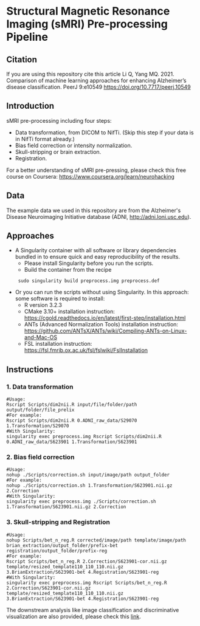 # Structural Magnetic Resonance Imaging (sMRI) Pre-processing Pipeline

## Citation
If you are using this repository cite this article
Li Q, Yang MQ. 2021. Comparison of machine learning approaches for enhancing Alzheimer’s disease classification. PeerJ 9:e10549 https://doi.org/10.7717/peerj.10549

## Introduction
sMRI pre-processing including four steps:
- Data transformation, from DICOM to NifTi. (Skip this step if your data is in NifTi format already.)
- Bias field correction or intensity normalization.
- Skull-stripping or brain extraction.
- Registration.

For a better understanding of sMRI pre-pressing, please check this free course on Coursera: https://www.coursera.org/learn/neurohacking

## Data
The example data we used in this repository are from the Alzheimer's Disease Neuroimaging Initiative database (ADNI, http://adni.loni.usc.edu).

## Approaches
- A Singularity container with all software or library dependencies bundled in to ensure quick and easy reproducibility of the results.
  - Please install Singularity before you run the scripts.
  - Build the container from the recipe
  ```
   sudo singularity build preprocess.img preprocess.def
  ```
- Or you can run the scripts without using Singularity. In this approach: some software is required to install:
  - R version 3.2.3
  - CMake 3.10+ installation instruction: https://cgold.readthedocs.io/en/latest/first-step/installation.html
  - ANTs (Advanced Normalization Tools) installation instruction: https://github.com/ANTsX/ANTs/wiki/Compiling-ANTs-on-Linux-and-Mac-OS
  - FSL installation instruction: https://fsl.fmrib.ox.ac.uk/fsl/fslwiki/FslInstallation

## Instructions
### 1. Data transformation
```
#Usage: 
Rscript Scripts/dim2nii.R input/file/folder/path output/folder/file_prelix
#For example: 
Rscript Scripts/dim2nii.R 0.ADNI_raw_data/S29070 1.Transformation/S29070
#With Singularity: 
singularity exec preprocess.img Rscript Scripts/dim2nii.R 0.ADNI_raw_data/S623901 1.Transformation/S623901
```

### 2. Bias field correction
```
#Usage: 
nohup ./Scripts/correction.sh input/image/path output_folder
#For example: 
nohup ./Scripts/correction.sh 1.Transformation/S623901.nii.gz 2.Correction
#With Singularity: 
singularity exec preprocess.img ./Scripts/correction.sh 1.Transformation/S623901.nii.gz 2.Correction
```

### 3. Skull-stripping and Registration
```
#Usage: 
nohup Scripts/bet_n_reg.R corrected/image/path template/image/path brian_extraction/output_folder/prefix-bet registration/output_folder/prefix-reg
#For example: 
Rscript Scripts/bet_n_reg.R 2.Correction/S623901-cor.nii.gz template/resized_template110_110_110.nii.gz  3.BrianExtraction/S623901-bet 4.Registration/S623901-reg
#With Singularity: 
singularity exec preprocess.img Rscript Scripts/bet_n_reg.R 2.Correction/S623901-cor.nii.gz template/resized_template110_110_110.nii.gz  3.BrianExtraction/S623901-bet 4.Registration/S623901-reg
```

The downstream analysis like image classification and discriminative visualization are also provided, please check this [link](https://github.com/liqi814/Deep-3D-CNNs-for-MRI-Classification-with-Alzheimer-s-Disease-And-Grad-CAM-Visualization).
